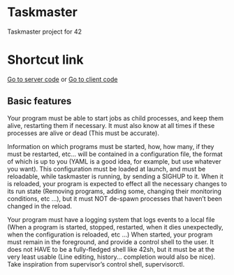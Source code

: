 # Taskmaster
Taskmaster project for 42

# Shortcut link

[Go to server code](https://github.com/AlexisVisco/Taskmaster/tree/master/server/src/main/java/fr/aviscogl/taskmaster) or [Go to client code](https://github.com/AlexisVisco/Taskmaster/tree/master/client/src/main/java/fr/aviscogl/taskmaster)

## Basic features

Your program must be able to start jobs as child processes, and keep them alive, restarting
them if necessary. It must also know at all times if these processes are alive or dead
(This must be accurate).

Information on which programs must be started, how, how many, if they must be
restarted, etc... will be contained in a configuration file, the format of which is up to you
(YAML is a good idea, for example, but use whatever you want). This configuration must
be loaded at launch, and must be reloadable, while taskmaster is running, by sending a
SIGHUP to it. When it is reloaded, your program is expected to effect all the necessary
changes to its run state (Removing programs, adding some, changing their monitoring
conditions, etc ...), but it must NOT de-spawn processes that haven’t been changed in
the reload.

Your program must have a logging system that logs events to a local file (When a
program is started, stopped, restarted, when it dies unexpectedly, when the configuration
is reloaded, etc ...)
When started, your program must remain in the foreground, and provide a control
shell to the user. It does not HAVE to be a fully-fledged shell like 42sh, but it must be
at the very least usable (Line editing, history... completion would also be nice). Take
inspiration from supervisor’s control shell, supervisorctl.

